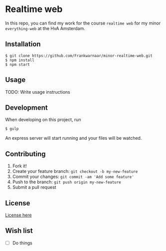 # Realtime web

In this repo, you can find my work for the course `realtime web` for my minor `everything-web` at the HvA Amsterdam.

## Installation

```
$ git clone https://github.com/Frankwarnaar/minor-realtime-web.git
$ npm install
$ npm start
```

## Usage

TODO: Write usage instructions

## Development
When developing on this project, run
```
$ gulp
```
An express server will start running and your files will be watched.

## Contributing

1. Fork it!
2. Create your feature branch: `git checkout -b my-new-feature`
3. Commit your changes: `git commit -am 'Add some feature'`
4. Push to the branch: `git push origin my-new-feature`
5. Submit a pull request

## License
[License here](https://github.com/Frankwarnaar/minor-realtime-web/blob/master/LICENSE)

## Wish list
* [ ] Do things
